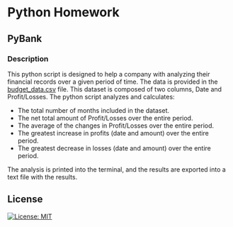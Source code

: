 # Python Homework
## PyBank

### Description
This python script is designed to help a company with analyzing their financial records over a given period of time. The data is provided in the [budget_data.csv](PyBank/budget_data.csv) file. This dataset is composed of two columns, Date and Profit/Losses. The python script analyzes and calculates:

* The total number of months included in the dataset.
* The net total amount of Profit/Losses over the entire period.
* The average of the changes in Profit/Losses over the entire period.
* The greatest increase in profits (date and amount) over the entire period.
* The greatest decrease in losses (date and amount) over the entire period.

The analysis is printed into the terminal, and the results are exported into a text file with the results. 



## License
[![License: MIT](https://img.shields.io/badge/License-MIT-yellow.svg)](https://opensource.org/licenses/MIT)
